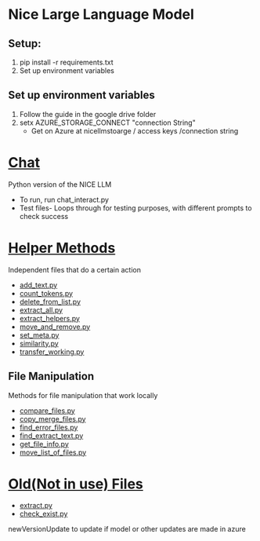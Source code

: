 # Nice Large Language Model


## Setup:
1. pip install -r requirements.txt
2. Set up environment variables 

## Set up environment variables 
1. Follow the guide in the google drive folder
2. setx AZURE_STORAGE_CONNECT "connection String"
   + Get on Azure at nicellmstoarge / access keys /connection string


# [Chat](chat_bot)
Python version of the NICE LLM
+ To run, run chat_interact.py 
+ Test files- Loops through for testing purposes, with different prompts to check success 


# [Helper Methods](helper_methods)
Independent files that do a certain action
+ [add_text.py](helper_methods/add_text.py)
+ [count_tokens.py](helper_methods/count_tokens.py)
+ [delete_from_list.py](helper_methods/delete_from_list.py)
+ [extract_all.py](helper_methods/extract_all.py)
+ [extract_helpers.py](helper_methods/extract_helpers.py)
+ [move_and_remove.py](helper_methods/move_and_remove.py)
+ [set_meta.py](helper_methods/set_meta.py)
+ [similarity.py](helper_methods/similarity.py)
+ [transfer_working.py](helper_methods/transfer_working.py)
## File Manipulation
Methods for file manipulation that work locally
+ [compare_files.py](helper_methods/file_manipulation/compare_files.py)
+ [copy_merge_files.py](helper_methods/file_manipulation/copy_merge_files.py)
+ [find_error_files.py](helper_methods/file_manipulation/find_error_files.py)
+ [find_extract_text.py](helper_methods/file_manipulation/find_extract_text.py)
+ [get_file_info.py](helper_methods/file_manipulation/get_file_info.py)
+ [move_list_of_files.py](helper_methods/file_manipulation/move_list_of_files.py)

# [Old(Not in use) Files](old)
+ [extract.py](old/extract.py)
+ [check_exist.py](old/check_exist.py)


newVersionUpdate to update if model or other updates are made in azure 
